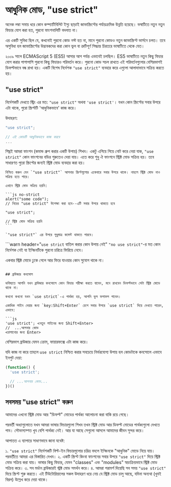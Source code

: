 # আধুনিক মোড, "use strict"

অনেক লম্বা সমায় ধরে কোন কম্প্যাটিবিলিট ইস্যু ছাড়াই জাভাস্ক্রিপ্টের পর্যায়ক্রমিক উন্নতি হয়েছে। ভষাটিতে নতুন নতুন ফিচার যোগ করা হত, পুরনো ফাংশনালিটি বদলাত না।

এর একটি সুবিধা ছিল যে, কখনোই পুরনো কোড নস্ট হত না, মানে পুরনো কোডও নতুন জাভাস্ক্রিপ্ট ভার্সনে চলত। তবে অসুবিধা হল জাভাস্ক্রিপ্টের উদ্ভাবকদের করা কোন ভুল বা ত্রুটিপূর্ণ সিদ্ধান্ত চিরতরে ভাষাটিতে থেকে যেত।

২০০৯ সালে ECMAScript 5 (ES5) আসার আগ পর্যন্ত এভাবেই চলছিল। ES5 ভাষাটিতে নতুন কিছু ফিচার যোগ করার পাশাপাশি পুরনো কিছু ফিচারও পরিবর্তন করে। পুরনো কোড সচল রাখতে এই পরিবর্তনগুলোর বেশিরভাগই ডিফল্টভাবে বন্ধ রাখা হয়। একটি বিশেষ নির্দেশক `"use strict"` ব্যবহার করে এগুলো আলাদাভাবে সক্রিয় করতে হয়।

## "use strict"

নির্দেশকটি দেখতে স্ট্রিং এর মত: `"use strict"` অথবা `'use strict'`। যখন কোন স্ক্রিপ্টের সবার উপরে এটা থাকে, পুরো স্ক্রিপ্টটি 'আধুনিকভাবে' কাজ করে।

উদাহরণ:

```js
"use strict";

// এই কোডটি আধুনিকভাবে কাজ করবে
...
```

শিঘ্রই আমরা ফাংশন (কমান্ড গ্রুপ করার একটি উপায়) শিখব। একটু এগিয়ে গিয়ে নোট করে নেয়া যাক, `"use strict"` কোন ফাংশনের বডির শুরুতেও দেয়া যায়। এতে করে শুধু ঐ ফাংশনে স্ট্রিক্ট মোড সক্রিয় হয়। তবে সাধারণত পুরো স্ক্রিপ্টের জন্যই স্ট্রিক্ট মোড ব্যবহার করা হয়।


````warn header="\"use strict\" সবার শুরুতে থাকতে হবে"
নিশ্চিত করুন যেন `"use strict"` আপনার স্ক্রিপ্টগুলোর একেবারে সবার উপরে থাকে। নাহলে স্ট্রিক্ট মোড নাও সক্রিয় হতে পারে।

এখানে স্ট্রিক্ট মোড সক্রিয় হয়নি:

```js no-strict
alert("some code");
// নিচের "use strict" উপেক্ষা করা হবে--এটি সবার উপরে থাকতে হবে

"use strict";

// স্ট্রিক্ট মোড সক্রিয় হয়নি
```

`"use strict"` এর উপরে শুধুমাত্র কমেন্ট থাকতে পারবে।
````

```warn header="`use strict` বাতিল করার কোন উপায় নেই"
`"no use strict"`-র মত কোন নির্দেশক নেই যা ইন্জিনটিকে পুরনো চরিত্রে ফিরিয়ে নেবে।

একবার স্ট্রিক্ট মোডে ঢুকে গেলে আর ফিরে যাওয়ার কোন সুযোগ থাকে না।
```

## ব্রাউজার কনসোল

ভবিষ্যতে আপনি যখন ব্রাউজার কনসোলে কোন ফিচার পরীক্ষা করতে যাবেন, মনে রাখবেন ডিফল্টভাবে সেটা স্ট্রিক্ট মোডে থাকে না।

কখনো কখনো যখন `use strict`-এ পার্থক্য হয়, আপনি ভুল ফলাফল পাবেন।

একাধিক লাইন দেয়ার জন্য `key:Shift+Enter` চেপে সবার উপরে `use strict` দিয়ে দেখতে পারেন, এভাবে:

```js
'use strict'; <নতুন লাইনের জন্য Shift+Enter>
//  ...আপনার কোড
<চালানোর জন্য Enter>
```

বেশিরভাগ ব্রাউজার যেমন ক্রোম, ফায়ারফক্সে এটা কাজ করে।

যদি কাজ না করে তাহলে `use strict` নিশ্চিত করার সবচেয়ে নির্ভরযোগ্য উপায় হল কোডটাকে কনসোলে এভাবে ইনপুট দেয়া:

```js
(function() {
  'use strict';

  // ...আপনার কোড...
})()
```

## সবসময় "use strict" করুন

আমাদের এখনো স্ট্রিক্ট মোড আর "ডিফল্ট" মোডের পার্থক্য আলোচনা করা বাকি রয়ে গেছে।

পরবর্তী অধ্যাগুলোতে যখন আমরা ভাষার ফিচারগুলো শিখব তখন স্ট্রিক্ট মোড আর ডিফল্ট মোডের পার্থক্যগুলো দেখতে পাব। সৌভাগ্যব্শত খুব বেশি পার্থক্য নেই। আর যা আছে সেগুলো আসলে আমাদের জীবন সুন্দর করে।

আপাতত এ ব্যাপারে সাধাণভাবে জানা যথেষ্ট:

১. `"use strict"` নির্দেশকটি বিল্ট-ইন ফিচারগুলোর চরিত্র বদলে ইন্জিনকে "আধুনিক" মোডে নিয়ে যায়। পরবর্তীতে আমরা এর বিস্তারিত দেখব।
২. একটি স্ক্রিপ্ট কিংবা ফাংশনের সবার উপরে `"use strict"` দিয়ে স্ট্রিক্ট মোড সক্রিয় করা যায়। ভাষার কিছু ফিচার, যেমন "classes" এবং "modules" স্বয়ংক্রিয়ভাবে স্ট্রিক্ট মোড সক্রিয় করে। 
৩. সব মর্ডান ব্রাউজারই স্ট্রক্ট মোড সমর্থন করে।
৪. আমরা পরামর্শ দিয়েছি সব সময় `"use strict"` দিয়ে স্ক্রিপ্ট শুরু করতে। এই টিউটোরিয়ালের সকল উদাহরণ ধরে নেয় যে স্ট্রিক্ট মোড চালু আছে, যদিনা অন্যথা (খুবই বিরল) উল্লেখ করে দেয়া থাকে।

